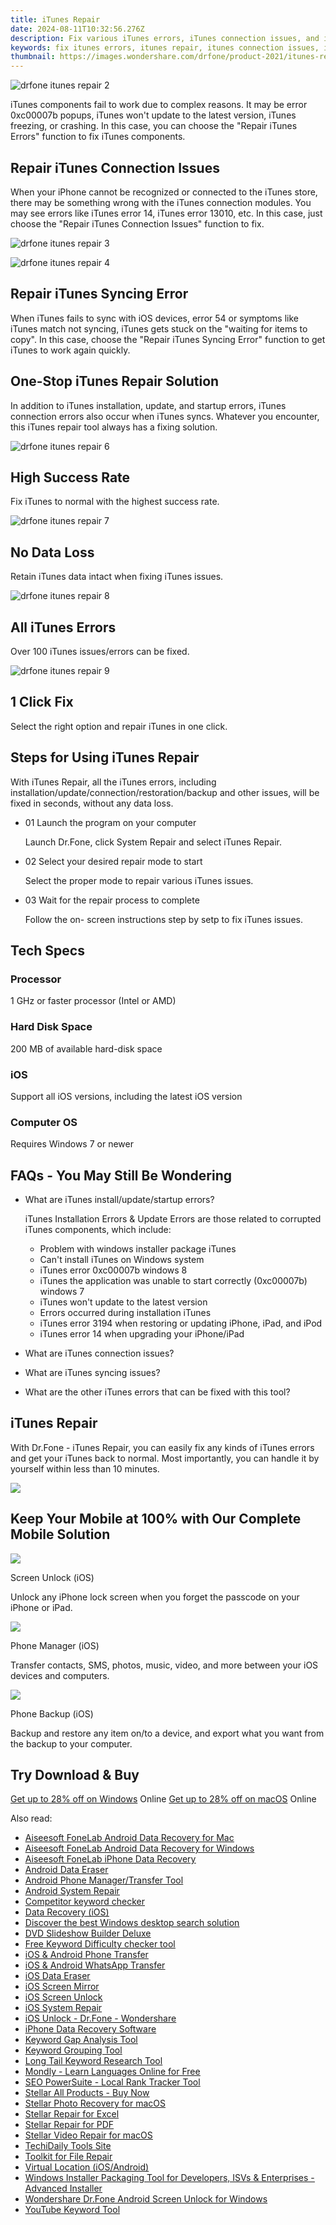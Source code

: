 ```yaml
---
title: iTunes Repair
date: 2024-08-11T10:32:56.276Z
description: Fix various iTunes errors, iTunes connection issues, and iTunes syncing errors with your iPhone, iPad, or iPod touch.
keywords: fix itunes errors, itunes repair, itunes connection issues, itunes syncing errors
thumbnail: https://images.wondershare.com/drfone/product-2021/itunes-repair/itunes-repair-1.png
---
```


![drfone itunes repair 2](https://images.wondershare.com/drfone/product-2021/itunes-repair/itunes-reapir-2.png)

iTunes components fail to work due to complex reasons. It may be error 0xc00007b popups, iTunes won't update to the latest version, iTunes freezing, or crashing. In this case, you can choose the "Repair iTunes Errors" function to fix iTunes components.

## Repair iTunes Connection Issues

When your iPhone cannot be recognized or connected to the iTunes store, there may be something wrong with the iTunes connection modules. You may see errors like iTunes error 14, iTunes error 13010, etc. In this case, just choose the "Repair iTunes Connection Issues" function to fix.

![drfone itunes repair 3](https://images.wondershare.com/drfone/product-2021/itunes-repair/itunes-repair-3.png)

![drfone itunes repair 4](https://images.wondershare.com/drfone/product-2021/itunes-repair/itunes-repair-4.png)

## Repair iTunes Syncing Error

When iTunes fails to sync with iOS devices, error 54 or symptoms like iTunes match not syncing, iTunes gets stuck on the "waiting for items to copy". In this case, choose the "Repair iTunes Syncing Error" function to get iTunes to work again quickly.

## One-Stop iTunes Repair Solution

In addition to iTunes installation, update, and startup errors, iTunes connection errors also occur when iTunes syncs. Whatever you encounter, this iTunes repair tool always has a fixing solution.

![drfone itunes repair 6](https://images.wondershare.com/drfone/product-2021/itunes-repair/itunes-repair-6.png)

## High Success Rate

Fix iTunes to normal with the highest success rate.

![drfone itunes repair 7](https://images.wondershare.com/drfone/product-2021/itunes-repair/itunes-repair-7.png)

## No Data Loss

Retain iTunes data intact when fixing iTunes issues.

![drfone itunes repair 8](https://images.wondershare.com/drfone/product-2021/itunes-repair/itunes-repair-8.png)

## All iTunes Errors

Over 100 iTunes issues/errors can be fixed.

![drfone itunes repair 9](https://images.wondershare.com/drfone/product-2021/itunes-repair/itunes-repair-9.png)

## 1 Click Fix

Select the right option and repair iTunes in one click.

## Steps for Using iTunes Repair

With iTunes Repair, all the iTunes errors, including installation/update/connection/restoration/backup and other issues, will be fixed in seconds, without any data loss.

- 01 Launch the program on your computer

    Launch Dr.Fone, click System Repair and select iTunes Repair.

- 02 Select your desired repair mode to start

    Select the proper mode to repair various iTunes issues.

- 03 Wait for the repair process to complete

    Follow the on- screen instructions step by setp to fix iTunes issues.

## Tech Specs

### Processor

1 GHz or faster processor (Intel or AMD)

### Hard Disk Space

200 MB of available hard-disk space

### iOS

Support all iOS versions, including the latest iOS version

### Computer OS

Requires Windows 7 or newer  

## FAQs - You May Still Be Wondering

- What are iTunes install/update/startup errors?

    iTunes Installation Errors & Update Errors are those related to corrupted iTunes components, which include:

  - Problem with windows installer package iTunes
  - Can't install iTunes on Windows system
  - iTunes error 0xc00007b windows 8
  - iTunes the application was unable to start correctly (0xc00007b) windows 7
  - iTunes won't update to the latest version
  - Errors occurred during installation iTunes
  - iTunes error 3194 when restoring or updating iPhone, iPad, and iPod
  - iTunes error 14 when upgrading your iPhone/iPad

- What are iTunes connection issues?

- What are iTunes syncing issues?

- What are the other iTunes errors that can be fixed with this tool?

## iTunes Repair

With Dr.Fone - iTunes Repair, you can easily fix any kinds of iTunes errors and get your iTunes back to normal. Most importantly, you can handle it by yourself within less than 10 minutes.

![](https://images.wondershare.com/drfone/product-2021/itunes-repair/itunes-repair-5.png)

## Keep Your Mobile at 100% with Our Complete Mobile Solution

![](https://images.wondershare.com/drfone/product-2021/password/img_screen_unlock.svg)

Screen Unlock (iOS)

Unlock any iPhone lock screen when you forget the passcode on your iPhone or iPad.

![](https://images.wondershare.com/drfone/product-2021/password/img_phone_manager.svg)

Phone Manager (iOS)

Transfer contacts, SMS, photos, music, video, and more between your iOS devices and computers.

![](https://images.wondershare.com/drfone/product-2021/password/img_phone_backup.svg)

Phone Backup (iOS)

Backup and restore any item on/to a device, and export what you want from the backup to your computer.

## Try Download & Buy

[Get up to 28% off on Windows](https://secure.2checkout.com/order/cart.php?PRODS=18584310&QTY=1&AFFILIATE=108875&CART=1) Online
[Get up to 28% off on macOS](https://secure.2checkout.com/order/cart.php?PRODS=18584310&QTY=1&AFFILIATE=108875&CART=1) Online



<ins class="adsbygoogle"
    style="display:block"
    data-ad-format="autorelaxed"
    data-ad-client="ca-pub-7571918770474297"
    data-ad-slot="1223367746"></ins>





<span class="atpl-alsoreadstyle">Also read:</span>
<div><ul>
<li><a href="https://tools.techidaily.com/aiseesoft-android-data-recovery-for-mac/"><u>Aiseesoft FoneLab Android Data Recovery for Mac</u></a></li>
<li><a href="https://tools.techidaily.com/aiseesoft-android-data-recovery-for-win/"><u>Aiseesoft FoneLab Android Data Recovery for Windows</u></a></li>
<li><a href="https://tools.techidaily.com/aiseesoft-iphone-data-recovery/"><u>Aiseesoft FoneLab iPhone Data Recovery</u></a></li>
<li><a href="https://tools.techidaily.com/wondershare/drfone/android-data-eraser/"><u>Android Data Eraser</u></a></li>
<li><a href="https://tools.techidaily.com/wondershare/drfone/android-transfer/"><u>Android Phone Manager/Transfer Tool</u></a></li>
<li><a href="https://tools.techidaily.com/wondershare/drfone/android-repair/"><u>Android System Repair</u></a></li>
<li><a href="https://tools.techidaily.com/link-assistant/keyword-research/competitor-tool/"><u>Competitor keyword checker</u></a></li>
<li><a href="https://tools.techidaily.com/wondershare/drfone/data-recovery-iphone/"><u>Data Recovery (iOS)</u></a></li>
<li><a href="https://tools.techidaily.com/copernic/download/"><u>Discover the best Windows desktop search solution</u></a></li>
<li><a href="https://tools.techidaily.com/wondershare/dvd-slideshow-builder-deluxe/download/"><u>DVD Slideshow Builder Deluxe</u></a></li>
<li><a href="https://tools.techidaily.com/link-assistant/keyword-research/keyword-difficulty-tool/"><u>Free Keyword Difficulty checker tool</u></a></li>
<li><a href="https://tools.techidaily.com/wondershare/drfone/phone-switch/"><u>iOS & Android Phone Transfer</u></a></li>
<li><a href="https://tools.techidaily.com/wondershare/drfone/whatsapp-transfer/"><u>iOS & Android WhatsApp Transfer </u></a></li>
<li><a href="https://tools.techidaily.com/wondershare/drfone/ios-data-eraser/"><u>iOS Data Eraser</u></a></li>
<li><a href="https://tools.techidaily.com/wondershare/drfone/ios-screen-mirror/"><u>iOS Screen Mirror</u></a></li>
<li><a href="https://tools.techidaily.com/wondershare/drfone/iphone-unlock/"><u>iOS Screen Unlock </u></a></li>
<li><a href="https://tools.techidaily.com/wondershare/drfone/ios-system-repair/"><u>iOS System Repair</u></a></li>
<li><a href="https://tools.techidaily.com/ios-unlock-dr-fone-wondershare/"><u>iOS Unlock - Dr.Fone - Wondershare</u></a></li>
<li><a href="https://tools.techidaily.com/stellardata-recovery/data-recovery-ios/"><u>iPhone Data Recovery Software</u></a></li>
<li><a href="https://tools.techidaily.com/link-assistant/keyword-research/keyword-gap/"><u>Keyword Gap Analysis Tool</u></a></li>
<li><a href="https://tools.techidaily.com/link-assistant/keyword-research/keyword-grouper/"><u>Keyword Grouping Tool</u></a></li>
<li><a href="https://tools.techidaily.com/link-assistant/keyword-research/long-tail-keyword-research-tool/"><u>Long Tail Keyword Research Tool</u></a></li>
<li><a href="https://tools.techidaily.com/mondly/download/"><u>Mondly - Learn Languages Online for Free</u></a></li>
<li><a href="https://tools.techidaily.com/link-assistant-rank-tracker-local-rankings/"><u>SEO PowerSuite - Local Rank Tracker Tool</u></a></li>
<li><a href="https://tools.techidaily.com/stellardata-recovery/buy-now/"><u>Stellar All Products - Buy Now</u></a></li>
<li><a href="https://tools.techidaily.com/stellar-photo-recovery-for-mac/"><u>Stellar Photo Recovery for macOS</u></a></li>
<li><a href="https://tools.techidaily.com/stellardata-recovery/repaire-for-excel/"><u>Stellar Repair for Excel</u></a></li>
<li><a href="https://tools.techidaily.com/stellardata-recovery/repair-for-pdf/"><u>Stellar Repair for PDF</u></a></li>
<li><a href="https://tools.techidaily.com/stellar-video-repair-for-mac/"><u>Stellar Video Repair for macOS</u></a></li>
<li><a href="https://tools.techidaily.com/hello-world/"><u>TechiDaily Tools Site</u></a></li>
<li><a href="https://tools.techidaily.com/stellardata-recovery/file-repair-toolkit/"><u>Toolkit for File Repair</u></a></li>
<li><a href="https://tools.techidaily.com/wondershare/drfone/virtual-location-changer/"><u>Virtual Location (iOS/Android)</u></a></li>
<li><a href="https://tools.techidaily.com/advancedinstaller/"><u>Windows Installer Packaging Tool for Developers, ISVs & Enterprises - Advanced Installer</u></a></li>
<li><a href="https://tools.techidaily.com/wondershare-dr-fone-unlock-android-screen-for-win/"><u>Wondershare Dr.Fone Android Screen Unlock for Windows</u></a></li>
<li><a href="https://tools.techidaily.com/link-assistant/keyword-research/youtube-keyword-tool/"><u>YouTube Keyword Tool</u></a></li>
</ul></div>
